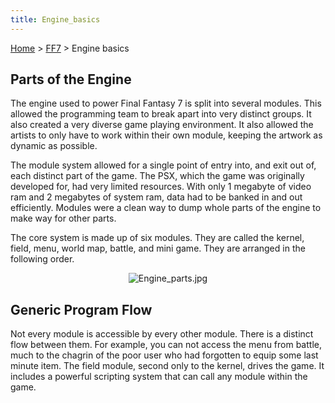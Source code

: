 ```yaml
---
title: Engine_basics
---
```


[Home](../Main_Page.md) > [FF7](../FF7.md) > Engine basics

## Parts of the Engine

The engine used to power Final Fantasy 7 is split into several modules. This allowed the programming team to break apart into very distinct groups. It also created a very diverse game playing environment. It also allowed the artists to only have to work within their own module, keeping the artwork as dynamic as possible.

The module system allowed for a single point of entry into, and exit out of, each distinct part of the game. The PSX, which the game was originally developed for, had very limited resources. With only 1 megabyte of video ram and 2 megabytes of system ram, data had to be banked in and out efficiently. Modules were a clean way to dump whole parts of the engine to make way for other parts.

The core system is made up of six modules. They are called the kernel, field, menu, world map, battle, and mini game. They are arranged in the following order.

  

<center>

![](Engine_parts.jpg "Engine_parts.jpg")

</center>

  

## Generic Program Flow

Not every module is accessible by every other module. There is a distinct flow between them. For example, you can not access the menu from battle, much to the chagrin of the poor user who had forgotten to equip some last minute item. The field module, second only to the kernel, drives the game. It includes a powerful scripting system that can call any module within the game.
